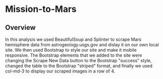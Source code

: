 # Mission-to-Mars

## Overview

In this analysis we used BeautifulSoup and Splinter to scrape Mars hemisphere data from astrogeology.usgs.gov and dislay it on our own local site. We then used Bootstrap to style our site and make it mobile responsive. The Bootstrap elements that we added to the site were changing the Scrape New Data button to the Bootstrap "success" style, changed the table to the Bootstrap "striped" format, and finally we used col-md-3 to display our scraped images in a row of 4. 